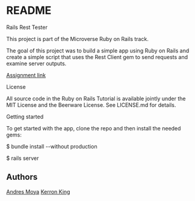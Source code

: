 # README

Rails Rest Tester

This project is part of the Microverse Ruby on Rails track.

The goal of this project was to build a simple app using Ruby on Rails and 
create a simple script that uses the Rest Client gem to send requests and examine server outputs.

[Assignment link](https://www.theodinproject.com/courses/ruby-on-rails/lessons/basic-routes-views-and-controllers)

License

All source code in the Ruby on Rails Tutorial is available jointly under the MIT License and the Beerware License. See LICENSE.md for details.

Getting started

To get started with the app, clone the repo and then install the needed gems:

$ bundle install --without production

$ rails server

## Authors

[Andres Moya](https://github.com/AndresFMoya)
[Kerron King](https://github.com/KerronKing)

